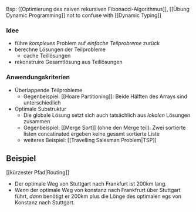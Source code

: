 Bsp: [[Optimierung des naiven rekursiven Fibonacci-Algorithmus]], [[Übung Dynamic Programming]]
not to confuse with [[Dynamic Typing]]

### Idee
- führe _komplexes_ Problem auf _einfache Teilprobreme_ zurück
- berechne Lösungen der Teilprobleme
	- cache Teillösungen
- rekonstruire Gesamtlösung aus Teillösungen

### Anwendungskriterien
- Überlappende Teilprobleme
	- Gegenbeispiel: [[Hoare Partitioning]]: Beide Hälften des Arrays sind unterschiedlich
- Optimale Substruktur
	- Die globale Lösung setzt sich auch tatsächlich aus _lokalen_ Lösungen zusammen
	- Gegenbeispiel: [[Merge Sort]] (ohne den Merge teil): Zwei sortierte listen concatinated ergeben keine gesamt sortierte Liste
	- weiteres Beispiel: [[Travelling Salesman Problem|TSP]]

## Beispiel
[[kürzester Pfad|Routing]]
- Der optimale Weg von Stuttgart nach Frankfurt ist 200km lang.
- _Wenn_ der optimale Weg von konstanz nach Frankfrurt über Stuttgart führt,
	_dann_ benötigt er 200km plus die Lönge des optimalen egs von Konstanz nach Stuttgart.